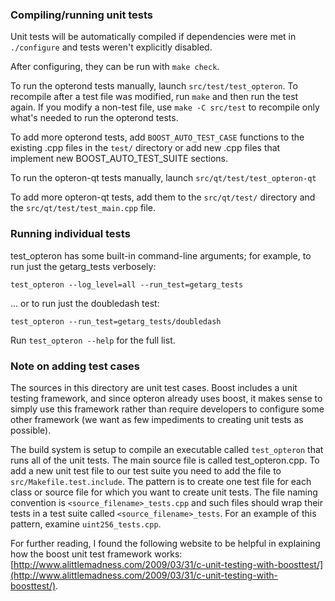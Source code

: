 ### Compiling/running unit tests

Unit tests will be automatically compiled if dependencies were met in `./configure`
and tests weren't explicitly disabled.

After configuring, they can be run with `make check`.

To run the opterond tests manually, launch `src/test/test_opteron`. To recompile
after a test file was modified, run `make` and then run the test again. If you
modify a non-test file, use `make -C src/test` to recompile only what's needed
to run the opterond tests.

To add more opterond tests, add `BOOST_AUTO_TEST_CASE` functions to the existing
.cpp files in the `test/` directory or add new .cpp files that
implement new BOOST_AUTO_TEST_SUITE sections.

To run the opteron-qt tests manually, launch `src/qt/test/test_opteron-qt`

To add more opteron-qt tests, add them to the `src/qt/test/` directory and
the `src/qt/test/test_main.cpp` file.

### Running individual tests

test_opteron has some built-in command-line arguments; for
example, to run just the getarg_tests verbosely:

    test_opteron --log_level=all --run_test=getarg_tests

... or to run just the doubledash test:

    test_opteron --run_test=getarg_tests/doubledash

Run `test_opteron --help` for the full list.

### Note on adding test cases

The sources in this directory are unit test cases.  Boost includes a
unit testing framework, and since opteron already uses boost, it makes
sense to simply use this framework rather than require developers to
configure some other framework (we want as few impediments to creating
unit tests as possible).

The build system is setup to compile an executable called `test_opteron`
that runs all of the unit tests.  The main source file is called
test_opteron.cpp. To add a new unit test file to our test suite you need
to add the file to `src/Makefile.test.include`. The pattern is to create
one test file for each class or source file for which you want to create
unit tests.  The file naming convention is `<source_filename>_tests.cpp`
and such files should wrap their tests in a test suite
called `<source_filename>_tests`. For an example of this pattern,
examine `uint256_tests.cpp`.

For further reading, I found the following website to be helpful in
explaining how the boost unit test framework works:
[http://www.alittlemadness.com/2009/03/31/c-unit-testing-with-boosttest/](http://www.alittlemadness.com/2009/03/31/c-unit-testing-with-boosttest/).
